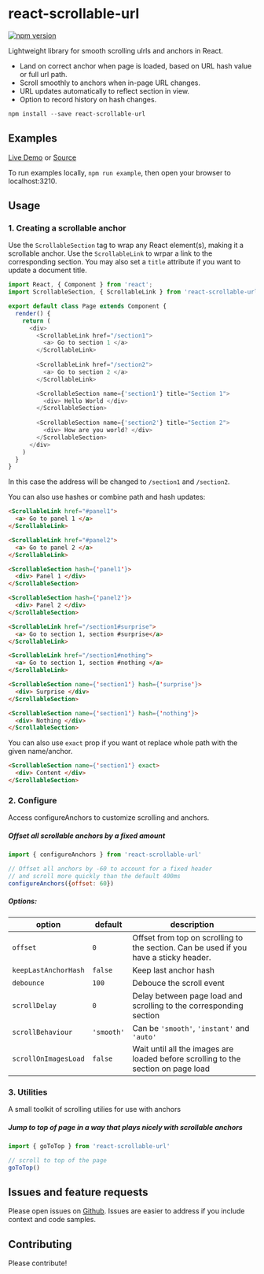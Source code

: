 react-scrollable-url
=====================

[![npm version](https://img.shields.io/npm/v/react-scrollable-url.svg?style=flat-square)](https://www.npmjs.com/package/react-scrollable-url)

Lightweight library for smooth scrolling ulrls and anchors in React.

* Land on correct anchor when page is loaded, based on URL hash value or full url path.
* Scroll smoothly to anchors when in-page URL changes.
* URL updates automatically to reflect section in view.
* Option to record history on hash changes.

```js
npm install --save react-scrollable-url
```

## Examples

[Live Demo](https://pvoznyuk.github.io/react-scrollable-url) or [Source](https://github.com/pvoznyuk/react-scrollable-url/tree/master/example/src/components)

To run examples locally, `npm run example`, then open your
browser to localhost:3210.

## Usage

### 1. Creating a scrollable anchor

Use the `ScrollableSection` tag to wrap any React element(s), making it a scrollable anchor.
Use the `ScrollableLink` to wrpar a link to the corresponding section.
You may also set a `title` attribute if you want to update a document title.

```js
import React, { Component } from 'react';
import ScrollableSection, { ScrollableLink } from 'react-scrollable-url';

export default class Page extends Component {
  render() {
    return (
      <div>
        <ScrollableLink href="/section1">
          <a> Go to section 1 </a>
        </ScrollableLink> 
        
        <ScrollableLink href="/section2">
          <a> Go to section 2 </a>
        </ScrollableLink> 

        <ScrollableSection name={'section1'} title="Section 1">
          <div> Hello World </div>
        </ScrollableSection>
        
        <ScrollableSection name={'section2'} title="Section 2">
          <div> How are you world? </div>
        </ScrollableSection>
      </div>
    )
  }
}
```

In this case the address will be changed to `/section1` and `/section2`.

You can also use hashes or combine path and hash updates:

```html
<ScrollableLink href="#panel1">
  <a> Go to panel 1 </a>
</ScrollableLink> 

<ScrollableLink href="#panel2">
  <a> Go to panel 2 </a>
</ScrollableLink> 

<ScrollableSection hash={'panel1'}>
  <div> Panel 1 </div>
</ScrollableSection>

<ScrollableSection hash={'panel2'}>
  <div> Panel 2 </div>
</ScrollableSection>
```

```html
<ScrollableLink href="/section1#surprise">
  <a> Go to section 1, section #surprise</a>
</ScrollableLink> 

<ScrollableLink href="/section1#nothing">
  <a> Go to section 1, section #nothing </a>
</ScrollableLink> 

<ScrollableSection name={'section1'} hash={'surprise'}>
  <div> Surprise </div>
</ScrollableSection>

<ScrollableSection name={'section1'} hash={'nothing'}>
  <div> Nothing </div>
</ScrollableSection>
```    

You can also use `exact` prop if you want ot replace whole path with the given name/anchor.

```html 
<ScrollableSection name={'section1'} exact>
  <div> Content </div>
</ScrollableSection>
```

### 2. Configure

Access configureAnchors to customize scrolling and anchors.

##### Offset all scrollable anchors by a fixed amount

```js
import { configureAnchors } from 'react-scrollable-url'

// Offset all anchors by -60 to account for a fixed header
// and scroll more quickly than the default 400ms
configureAnchors({offset: 60})
```

##### Options:

| option                | default          | description      |
| --------------------  | ---------------- | ---------------- |
| `offset`              | `0`              | Offset from top on scrolling to the section. Can be used if you have a sticky header.
| `keepLastAnchorHash`  | `false`          | Keep last anchor hash
| `debounce`            | `100`            | Debouce the scroll event
| `scrollDelay`         | `0`              | Delay between page load and scrolling to the corresponding section
| `scrollBehaviour`     | `'smooth'`       | Can be `'smooth'`, `'instant'` and `'auto'` 
| `scrollOnImagesLoad`  | `false`          | Wait until all the images are loaded before scrolling to the section on page load 

### 3. Utilities

A small toolkit of scrolling utilies for use with anchors

##### Jump to top of page in a way that plays nicely with scrollable anchors

```js
import { goToTop } from 'react-scrollable-url'

// scroll to top of the page
goToTop()
```

## Issues and feature requests

Please open issues on [Github](https://github.com/pvoznyuk/react-scrollable-url/issues). Issues are easier to address if you include context and code samples.

## Contributing

Please contribute!
